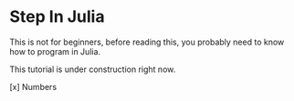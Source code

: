 Step In Julia
=============

This is not for beginners, before reading this, you probably need to know how to program in Julia.

This tutorial is under construction right now. 


 [x] Numbers


